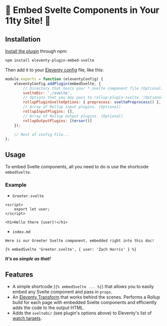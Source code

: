# 🎉 Embed Svelte Components in Your 11ty Site! 🎉

## Installation

[Install the plugin](https://www.11ty.dev/docs/plugins/#adding-a-plugin) through npm:

```sh
npm install eleventy-plugin-embed-svelte
```

Then add it to your [Eleventy config](https://www.11ty.dev/docs/config/) file, like this:

```javascript
module.exports = function (eleventyConfig) {
    eleventyConfig.addPlugin(embedSvelte, {
        // Directory that hosts your *.svelte component file (Optional)
        svelteDir: './svelte',
        // Options that you may pass to rollup-plugin-svelte. (Optional)
        rollupPluginSvelteOptions: { preprocess: sveltePreprocess() },
        // Array of Rollup input plugins. (Optional)
        rollupInputPlugins: [],
        // Array of Rollup output plugins. (Optional)
        rollupOutputPlugins: [terser()]
    });

    // Rest of config file...
};
```

## Usage

To embed Svelte components, all you need to do is use the shortcode `embedSvelte`.

### Example

- `Greeter.svelte`

```svelte
<script>
    export let user;
</script>

<h1>Hello there {user}!</h1>
```

- `index.md`

```nunjucks
Here is our Greeter Svelte component, embedded right into this doc!

{% embedSvelte 'Greeter.svelte', { user: 'Zach Harris' } %}
```

**_It's as simple as that!_**

## Features

- A simple shortcode (`{% embedSvelte ... %}`) that allows you to easily embed any Svelte component and pass in `props`.
- An [Eleventy Transform](https://www.11ty.dev/docs/config/#transforms) that works behind the scenes. Performs a Rollup build for each page with embedded Svelte components and efficiently adds the code to the output HTML.
- Adds the `svelteDir` (see plugin's options above) to Eleventy's list of [watch targets](https://www.11ty.dev/docs/config/#add-your-own-watch-targets).

